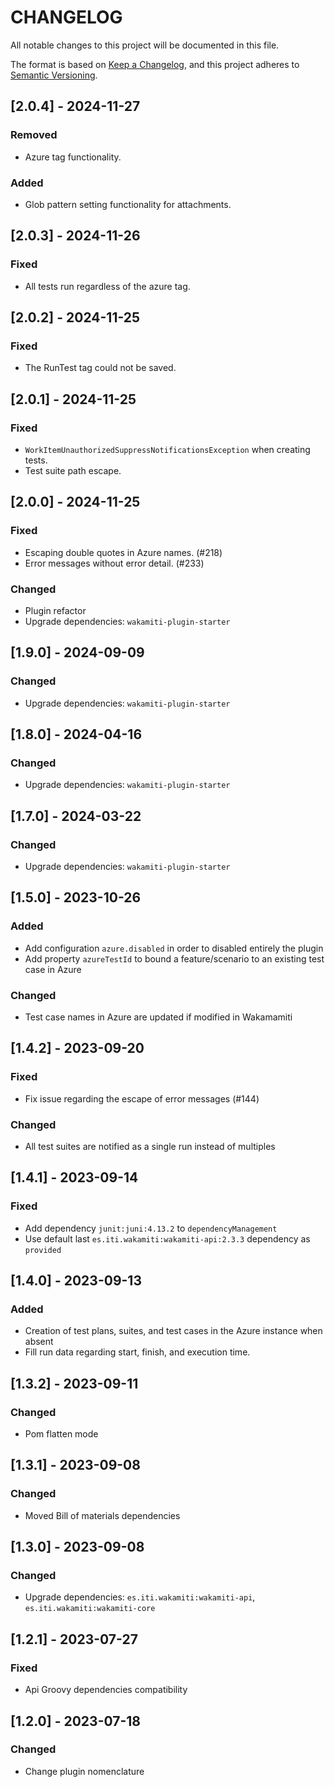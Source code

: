 # CHANGELOG

All notable changes to this project will be documented in this file.

The format is based on [Keep a Changelog][1],
and this project adheres to [Semantic Versioning][2].


## [2.0.4] - 2024-11-27

### Removed
- Azure tag functionality.

### Added
- Glob pattern setting functionality for attachments.


## [2.0.3] - 2024-11-26

### Fixed
- All tests run regardless of the azure tag.


## [2.0.2] - 2024-11-25

### Fixed
- The RunTest tag could not be saved.


## [2.0.1] - 2024-11-25

### Fixed
- `WorkItemUnauthorizedSuppressNotificationsException` when creating tests.
- Test suite path escape.


## [2.0.0] - 2024-11-25

### Fixed
- Escaping double quotes in Azure names. (#218)
- Error messages without error detail. (#233)

### Changed
- Plugin refactor
- Upgrade dependencies: `wakamiti-plugin-starter`


## [1.9.0] - 2024-09-09

### Changed
- Upgrade dependencies: `wakamiti-plugin-starter`


## [1.8.0] - 2024-04-16

### Changed
- Upgrade dependencies: `wakamiti-plugin-starter`


## [1.7.0] - 2024-03-22

### Changed
- Upgrade dependencies: `wakamiti-plugin-starter`


## [1.5.0] - 2023-10-26

### Added
- Add configuration `azure.disabled` in order to disabled entirely the plugin
- Add property `azureTestId` to bound a feature/scenario to an existing test case in Azure

### Changed
- Test case names in Azure are updated if modified in Wakamamiti


## [1.4.2] - 2023-09-20

### Fixed
- Fix issue regarding the escape of error messages (#144)

### Changed
- All test suites are notified as a single run instead of multiples


## [1.4.1] - 2023-09-14

### Fixed
- Add dependency `junit:juni:4.13.2` to `dependencyManagement`
- Use default last `es.iti.wakamiti:wakamiti-api:2.3.3` dependency as `provided`


## [1.4.0] - 2023-09-13

### Added
- Creation of test plans, suites, and test cases in the Azure instance when absent
- Fill run data regarding start, finish, and execution time.


## [1.3.2] - 2023-09-11

### Changed
- Pom flatten mode


## [1.3.1] - 2023-09-08

### Changed
- Moved Bill of materials dependencies


## [1.3.0] - 2023-09-08

### Changed
- Upgrade dependencies: `es.iti.wakamiti:wakamiti-api`, `es.iti.wakamiti:wakamiti-core`


## [1.2.1] - 2023-07-27

### Fixed
- Api Groovy dependencies compatibility


## [1.2.0] - 2023-07-18

### Changed
- Change plugin nomenclature




[1]: <https://keepachangelog.com/en/1.0.0/>
[2]: <https://semver.org>